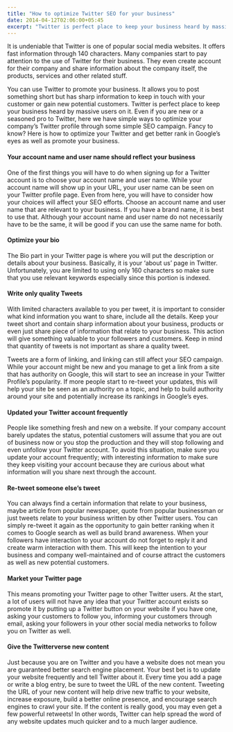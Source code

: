 ```yaml
---
title: "How to optimize Twitter SEO for your business"
date: 2014-04-12T02:06:00+05:45
excerpt: "Twitter is perfect place to keep your business heard by massive users on it."
---
```


It is undeniable that Twitter is one of popular social media websites. It offers fast information through 140 characters. Many companies start to pay attention to the use of Twitter for their business. They even create account for their company and share information about the company itself, the products, services and other related stuff.

You can use Twitter to promote your business. It allows you to post something short but has sharp information to keep in touch with your customer or gain new potential customers. Twitter is perfect place to keep your business heard by massive users on it. Even if you are new or a seasoned pro to Twitter, here we have simple ways to optimize your company’s Twitter profile through some simple SEO campaign. Fancy to know?  Here is how to optimize your Twitter and get better rank in Google’s eyes as well as promote your business.

#### Your account name and user name should reflect your business

One of the first things you will have to do when signing up for a Twitter account is to choose your account name and user name. While your account name will show up in your URL, your user name can be seen on your Twitter profile page. Even from here, you will have to consider how your choices will affect your SEO efforts. Choose an account name and user name that are relevant to your business. If you have a brand name, it is best to use that. Although your account name and user name do not necessarily have to be the same, it will be good if you can use the same name for both.

#### Optimize your bio

The Bio part in your Twitter page is where you will put the description or details about your business. Basically, it is your ‘about us’ page in Twitter. Unfortunately, you are limited to using only 160 characters so make sure that you use relevant keywords especially since this portion is indexed.

#### Write only quality Tweets

With limited characters available to you per tweet, it is important to consider what kind information you want to share, include all the details. Keep your tweet short and contain sharp information about your business, products or even just share piece of information that relate to your business. This action will give something valuable to your followers and customers. Keep in mind that quantity of tweets is not important as share a quality tweet.

Tweets are a form of linking, and linking can still affect your SEO campaign. While your account might be new and you manage to get a link from a site that has authority on Google, this will start to see an increase in your Twitter Profile’s popularity. If more people start to re-tweet your updates, this will help your site be seen as an authority on a topic, and help to build authority around your site and potentially increase its rankings in Google’s eyes.

#### Updated your Twitter account frequently

People like something fresh and new on a website. If your company account barely updates the status, potential customers will assume that you are out of business now or you stop the production and they will stop following and even unfollow your Twitter account. To avoid this situation, make sure you update your account frequently; with interesting information to make sure they keep visiting your account because they are curious about what information will you share next through the account.

#### Re-tweet someone else’s tweet

You can always find a certain information that relate to your business, maybe article from popular newspaper, quote from popular businessman or just tweets relate to your business written by other Twitter users. You can simply re-tweet it again as the opportunity to gain better ranking when it comes to Google search as well as build brand awareness. When your followers have interaction to your account do not forget to reply it and create warm interaction with them. This will keep the intention to your business and company well-maintained and of course attract the customers as well as new potential customers.

#### Market your Twitter page

This means promoting your Twitter page to other Twitter users. At the start, a lot of users will not have any idea that your Twitter account exists so promote it by putting up a Twitter button on your website if you have one, asking your customers to follow you, informing your customers through email, asking your followers in your other social media networks to follow you on Twitter as well.

#### Give the Twitterverse new content

Just because you are on Twitter and you have a website does not mean you are guaranteed better search engine placement. Your best bet is to update your website frequently and tell Twitter about it. Every time you add a page or write a blog entry, be sure to tweet the URL of the new content. Tweeting the URL of your new content will help drive new traffic to your website, increase exposure, build a better online presence, and encourage search engines to crawl your site. If the content is really good, you may even get a few powerful retweets! In other words, Twitter can help spread the word of any website updates much quicker and to a much larger audience.
